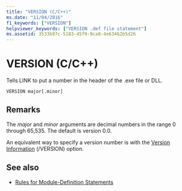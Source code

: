 ```yaml
---
title: "VERSION (C/C++)"
ms.date: "11/04/2016"
f1_keywords: ["VERSION"]
helpviewer_keywords: ["VERSION .def file statement"]
ms.assetid: 3533b97c-5183-45f9-9ca8-4e63462b5d26
---
```

# VERSION (C/C++)

Tells LINK to put a number in the header of the .exe file or DLL.

```
VERSION major[.minor]
```

## Remarks

The *major* and *minor* arguments are decimal numbers in the range 0 through 65,535. The default is version 0.0.

An equivalent way to specify a version number is with the [Version Information](../../build/reference/version-version-information.md) (/VERSION) option.

## See also

- [Rules for Module-Definition Statements](../../build/reference/rules-for-module-definition-statements.md)
